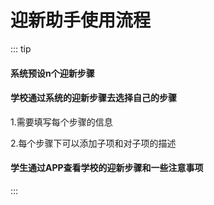 # 迎新助手使用流程


::: tip
 #### 系统预设n个迎新步骤
       
 #### 学校通过系统的迎新步骤去选择自己的步骤
      
   1.需要填写每个步骤的信息
   
   2.每个步骤下可以添加子项和对子项的描述
   
 #### 学生通过APP查看学校的迎新步骤和一些注意事项   
  
:::

